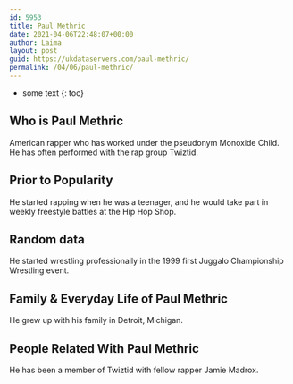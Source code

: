 ```yaml
---
id: 5953
title: Paul Methric
date: 2021-04-06T22:48:07+00:00
author: Laima
layout: post
guid: https://ukdataservers.com/paul-methric/
permalink: /04/06/paul-methric/
---
```


* some text
{: toc}


## Who is Paul Methric
                  
                  
                  
American rapper who has worked under the pseudonym Monoxide Child. He has often performed with the rap group Twiztid.
                  
              
            
              
            
                
                
                
## Prior to Popularity
                  
                  
                  
He started rapping when he was a teenager, and he would take part in weekly freestyle battles at the Hip Hop Shop.
                  
              
            
              
            
                
                
                
## Random data
                  
                  
                  
He started wrestling professionally in the 1999 first Juggalo Championship Wrestling event.
                  
              
            
              
            
                
                
                
## Family & Everyday Life of Paul Methric
                  
                  
                  
He grew up with his family in Detroit, Michigan.
                  
              
            
              
            
                
                
                
## People Related With Paul Methric
                  
                  
                  
He has been a member of Twiztid with fellow rapper Jamie Madrox.
                  
              
            
              
            
                
              
            
              
              
            
            
              
            
          
          
          